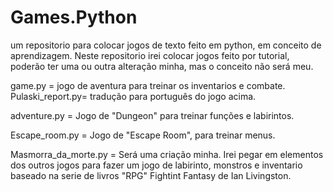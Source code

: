 # Games.Python

um repositorio para colocar jogos de texto feito em python, em conceito de aprendizagem. 
Neste repositorio irei colocar jogos feito por tutorial, poderão ter uma ou outra alteração minha, mas o conceito não será meu.

game.py = jogo de aventura para treinar os inventarios e combate.
Pulaski_report.py= tradução para português do jogo acima.

adventure.py = Jogo de "Dungeon" para treinar funções e labirintos.

Escape_room.py = Jogo de "Escape Room", para treinar menus.

Masmorra_da_morte.py = Será uma criação minha. Irei pegar em elementos dos outros jogos para fazer um jogo de labirinto, monstros e inventario baseado na serie de livros "RPG" Fightint Fantasy de Ian Livingston.
